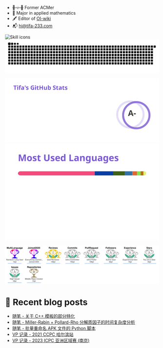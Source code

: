 - ~~:thought_balloon: :bulb: :balloon:~~ Former ACMer
- :book: Major in applied mathematics
- :fountain_pen: Editor of [OI-wiki](https://github.com/OI-wiki/)
- :mailbox_with_mail: <hi@tifa-233.com>

<picture>
  <source media="(prefers-color-scheme: dark)" srcset="https://raw.githubusercontent.com/Tiphereth-A/Tiphereth-A/images/skill-icons-dark.svg">
  <source media="(prefers-color-scheme: light)" srcset="https://raw.githubusercontent.com/Tiphereth-A/Tiphereth-A/images/skill-icons-light.svg">
  <img alt="Skill icons" src="https://raw.githubusercontent.com/Tiphereth-A/Tiphereth-A/images/skill-icons-light.svg">
</picture>

<picture>
  <source media="(prefers-color-scheme: dark)" srcset="https://raw.githubusercontent.com/Tiphereth-A/Tiphereth-A/images/github-contribution-grid-snake-dark.svg">
  <source media="(prefers-color-scheme: light)" srcset="https://raw.githubusercontent.com/Tiphereth-A/Tiphereth-A/images/github-contribution-grid-snake-light.svg">
  <img alt="Contribution Grid Snake" src="https://raw.githubusercontent.com/Tiphereth-A/Tiphereth-A/images/github-contribution-grid-snake-light.svg">
</picture>

<p align="center">
  <picture>
    <source media="(prefers-color-scheme: dark)" height="180em" srcset="https://raw.githubusercontent.com/Tiphereth-A/Tiphereth-A/images/github-stats-dark.svg">
    <source media="(prefers-color-scheme: light)" height="180em" srcset="https://raw.githubusercontent.com/Tiphereth-A/Tiphereth-A/images/github-stats-light.svg">
    <img alt="Github Stats" src="https://raw.githubusercontent.com/Tiphereth-A/Tiphereth-A/images/github-stats-light.svg">
  </picture>
  <picture>
    <source media="(prefers-color-scheme: dark)" height="180em" srcset="https://raw.githubusercontent.com/Tiphereth-A/Tiphereth-A/images/github-langs-dark.svg">
    <source media="(prefers-color-scheme: light)" height="180em" srcset="https://raw.githubusercontent.com/Tiphereth-A/Tiphereth-A/images/github-langs-light.svg">
    <img alt="Github Langs" src="https://raw.githubusercontent.com/Tiphereth-A/Tiphereth-A/images/github-langs-light.svg">
  </picture>
</p>

<picture>
  <source media="(prefers-color-scheme: dark)" srcset="https://raw.githubusercontent.com/Tiphereth-A/Tiphereth-A/images/github-trophy-dark.svg">
  <source media="(prefers-color-scheme: light)" srcset="https://raw.githubusercontent.com/Tiphereth-A/Tiphereth-A/images/github-trophy-light.svg">
  <img alt="Contribution Grid Snake" src="https://raw.githubusercontent.com/Tiphereth-A/Tiphereth-A/images/github-trophy-light.svg">
</picture>

# :page_with_curl: Recent blog posts
<!-- BLOG-POST-LIST:START -->
- [随笔 - 关于 C++ 模板的部分特化](https://tifa-233.com/archives/draft-021/)
- [随笔 - Miller-Rabin + Pollard-Rho 分解质因子的时间复杂度分析](https://tifa-233.com/archives/draft-020/)
- [随笔 - 批量重命名 APK 文件的 Python 脚本](https://tifa-233.com/archives/draft-019/)
- [VP 记录 - 2021 CCPC 哈尔滨站](https://tifa-233.com/archives/ccpc-hrbr2021/)
- [VP 记录 - 2023 ICPC 亚洲区域赛 &lpar;南京&rpar;](https://tifa-233.com/archives/icpc-anjr2023/)
<!-- BLOG-POST-LIST:END -->

<!--
**Tiphereth-A/Tiphereth-A** is a ✨ _special_ ✨ repository because its `README.md` (this file) appears on your GitHub profile.

Here are some ideas to get you started:

- 🔭 I’m currently working on ...
- 🌱 I’m currently learning ...
- 👯 I’m looking to collaborate on ...
- 🤔 I’m looking for help with ...
- 💬 Ask me about ...
- 📫 How to reach me: ...
- 😄 Pronouns: ...
- ⚡ Fun fact: ...
-->
